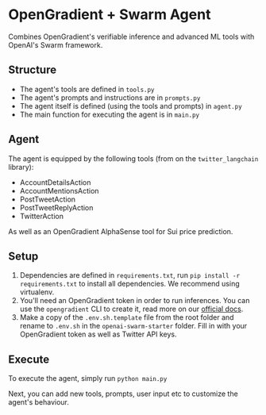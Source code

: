 # OpenGradient + Swarm Agent

Combines OpenGradient's verifiable inference and advanced ML tools with OpenAI's Swarm framework.

## Structure

- The agent's tools are defined in `tools.py`
- The agent's prompts and instructions are in `prompts.py`
- The agent itself is defined (using the tools and prompts) in `agent.py`
- The main function for executing the agent is in `main.py`

## Agent

The agent is equipped by the following tools (from on the `twitter_langchain` library):

- AccountDetailsAction
- AccountMentionsAction
- PostTweetAction
- PostTweetReplyAction
- TwitterAction

As well as an OpenGradient AlphaSense tool for Sui price prediction.

## Setup

1. Dependencies are defined in `requirements.txt`, run `pip install -r requirements.txt` to install all dependencies. We recommend using virtualenv.
2. You'll need an OpenGradient token in order to run inferences. You can use the `opengradient` CLI to create it, read more on our [official docs](https://docs.opengradient.ai/developers/sdk/#credentials-setup).
3. Make a copy of the `.env.sh.template` file from the root folder and rename to `.env.sh` in the `openai-swarm-starter` folder. Fill in with your OpenGradient token as well as Twitter API keys.

## Execute

To execute the agent, simply run `python main.py`

Next, you can add new tools, prompts, user input etc to customize the agent's behaviour.
